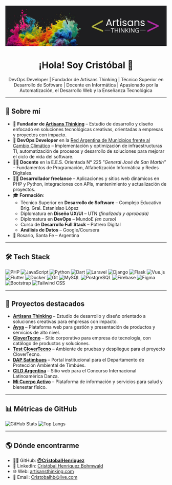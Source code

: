 <!-- Banner -->
<p align="center">
  <img src="https://raw.githubusercontent.com/CristobalHenriquez/CristobalHenriquez/main/assets/banner.jpg" alt="Cristóbal Henriquez Bohmwald — Developer, Educator & Founder" />
</p>

<h1 align="center">¡Hola! Soy Cristóbal 👋</h1>

<p align="center">
  DevOps Developer | Fundador de Artisans Thinking | Técnico Superior en Desarrollo de Software | Docente en Informática | Apasionado por la Automatización, el Desarrollo Web y la Enseñanza Tecnológica
</p>

---

## 📌 Sobre mí
- 🚀 **Fundador de [Artisans Thinking](http://artisansthinking.com)** – Estudio de desarrollo y diseño enfocado en soluciones tecnológicas creativas, orientadas a empresas y proyectos con impacto.
- 💼 **DevOps Developer** en la [Red Argentina de Municipios frente al Cambio Climático](https://ramcc.net) – Implementación y optimización de infraestructuras TI, automatización de procesos y desarrollo de soluciones para mejorar el ciclo de vida del software.
- 👨‍🏫 **Docente** en la E.E.S. Orientada N° 225 *"General José de San Martín"* – Fundamentos de Programación, Alfabetización Informática y Redes Digitales.
- 🧑‍💻 **Desarrollador freelance** – Aplicaciones y sitios web dinámicos en PHP y Python, integraciones con APIs, mantenimiento y actualización de proyectos.
- 🎓 **Formación**:  
  - Técnico Superior en **Desarrollo de Software** – Complejo Educativo Brig. Gral. Estanislao López  
  - Diplomatura en **Diseño UX/UI** – UTN *(finalizada y aprobada)*  
  - Diplomatura en **DevOps** – MundoE *(en curso)*  
  - Curso de **Desarrollo Full Stack** – Potrero Digital  
  - **Análisis de Datos** – Google/Coursera
- 📍 Rosario, Santa Fe – Argentina  

---

## 🛠️ Tech Stack
<p>
  <img alt="PHP" src="https://img.shields.io/badge/PHP-777BB4?logo=php&logoColor=white" />
  <img alt="JavaScript" src="https://img.shields.io/badge/JavaScript-F7DF1E?logo=javascript&logoColor=black" />
  <img alt="Python" src="https://img.shields.io/badge/Python-3776AB?logo=python&logoColor=white" />
  <img alt="Dart" src="https://img.shields.io/badge/Dart-0175C2?logo=dart&logoColor=white" />
  <img alt="Laravel" src="https://img.shields.io/badge/Laravel-FF2D20?logo=laravel&logoColor=white" />
  <img alt="Django" src="https://img.shields.io/badge/Django-092E20?logo=django&logoColor=white" />
  <img alt="Flask" src="https://img.shields.io/badge/Flask-000000?logo=flask&logoColor=white" />
  <img alt="Vue.js" src="https://img.shields.io/badge/Vue.js-4FC08D?logo=vuedotjs&logoColor=white" />
  <img alt="Flutter" src="https://img.shields.io/badge/Flutter-02569B?logo=flutter&logoColor=white" />
  <img alt="Docker" src="https://img.shields.io/badge/Docker-2496ED?logo=docker&logoColor=white" />
  <img alt="Git" src="https://img.shields.io/badge/Git-F05032?logo=git&logoColor=white" />
  <img alt="MySQL" src="https://img.shields.io/badge/MySQL-4479A1?logo=mysql&logoColor=white" />
  <img alt="PostgreSQL" src="https://img.shields.io/badge/PostgreSQL-4169E1?logo=postgresql&logoColor=white" />
  <img alt="Firebase" src="https://img.shields.io/badge/Firebase-FFCA28?logo=firebase&logoColor=black" />
  <img alt="Figma" src="https://img.shields.io/badge/Figma-F24E1E?logo=figma&logoColor=white" />
  <img alt="Bootstrap" src="https://img.shields.io/badge/Bootstrap-7952B3?logo=bootstrap&logoColor=white" />
  <img alt="Tailwind CSS" src="https://img.shields.io/badge/Tailwind_CSS-38B2AC?logo=tailwind-css&logoColor=white" />
</p>

---

## 🚀 Proyectos destacados
- **[Artisans Thinking](http://artisansthinking.com)** – Estudio de desarrollo y diseño orientado a soluciones creativas para empresas con impacto.
- **[Avya](https://avya.es)** – Plataforma web para gestión y presentación de productos y servicios de alto nivel.
- **[CloverTecno](https://clovertecno.com)** – Sitio corporativo para empresa de tecnología, con catálogo de productos y soluciones.
- **[Test CloverTecno](https://test.clovertecno.com)** – Ambiente de pruebas y despliegue para el proyecto CloverTecno.
- **[DAP Satimbues](https://dapsatimbues.com)** – Portal institucional para el Departamento de Protección Ambiental de Timbúes.
- **[CILD Argentina](https://cildargentina.com)** – Sitio web para el Concurso Internacional Latinoamérica Danza.
- **[Mi Cuerpo Activo](https://micuerpoactivo.com)** – Plataforma de información y servicios para salud y bienestar físico.

---

## 📊 Métricas de GitHub
<p>
  <img alt="GitHub Stats" src="https://github-readme-stats.vercel.app/api?username=CristobalHenriquez&show_icons=true&theme=radical" />
  <img alt="Top Langs" src="https://github-readme-stats.vercel.app/api/top-langs/?username=CristobalHenriquez&layout=compact&theme=radical" />
</p>

---

## 🌎 Dónde encontrarme
- 🧑‍💻 GitHub: **[@CristobalHenriquez](https://github.com/CristobalHenriquez)**
- 🔗 LinkedIn: [Cristóbal Henriquez Bohmwald](https://www.linkedin.com/in/cristobalhenriquezbohmwald/)
- 🌐 Web: [artisansthinking.com](http://artisansthinking.com)
- 📧 Email: [Cristobalhb@live.com](mailto:Cristobalhb@live.com)
